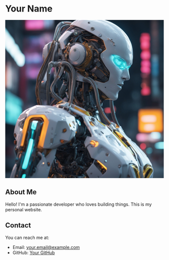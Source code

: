 # Your Name
![Profile Picture](../image/cyborg.jpg)
## About Me
Hello! I'm a passionate developer who loves building things. This is my personal website.


## Contact
You can reach me at:
- Email: your.email@example.com
- GitHub: [Your GitHub](https://github.com/yourusername)